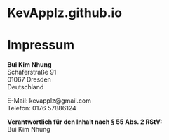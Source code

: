 # KevApplz.github.io
<!DOCTYPE html>
<html lang="de">
<head>
  <meta charset="UTF-8">
  
</head>
<body>
  <h1>Impressum</h1>
  <p><strong>Bui Kim Nhung</strong><br>
  Schäferstraße 91<br>
  01067 Dresden<br>
  Deutschland</p>

  <p>E-Mail: kevapplz@gmail.com <br>
    Telefon: 0176 57886124</p>

  <p><strong>Verantwortlich für den Inhalt nach § 55 Abs. 2 RStV:</strong><br>
  Bui Kim Nhung<br>
  </p>
</body>
</html>
